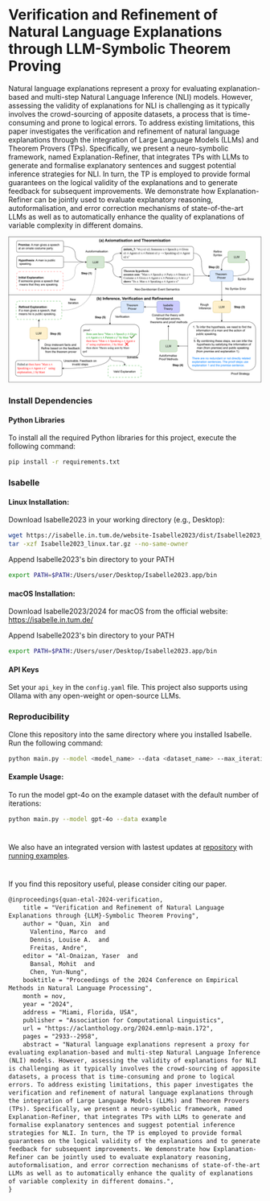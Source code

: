 # Verification and Refinement of Natural Language Explanations through LLM-Symbolic Theorem Proving
Natural language explanations represent a proxy for evaluating explanation-based and multi-step Natural Language Inference (NLI) models. However, assessing the validity of explanations for NLI is challenging as it typically involves the crowd-sourcing of apposite datasets, a process that is time-consuming and prone to logical errors. To address existing limitations, this paper investigates the verification and refinement of natural language explanations through the integration of Large Language Models (LLMs) and Theorem Provers (TPs). Specifically, we present a neuro-symbolic framework, named Explanation-Refiner, that integrates TPs with LLMs to generate and formalise explanatory sentences and suggest potential inference strategies for NLI. In turn, the TP is employed to provide formal guarantees on the logical validity of the explanations and to generate feedback for subsequent improvements. We demonstrate how Explanation-Refiner can be jointly used to evaluate explanatory reasoning, autoformalisation, and error correction mechanisms of state-of-the-art LLMs as well as to automatically enhance the quality of explanations of variable complexity in different domains.

![framework](img/refiner_framework.png)

### Install Dependencies

#### Python Libraries

To install all the required Python libraries for this project, execute the following command:

```bash
pip install -r requirements.txt
```

### Isabelle

#### Linux Installation:

Download Isabelle2023 in your working directory (e.g., Desktop):

```bash
wget https://isabelle.in.tum.de/website-Isabelle2023/dist/Isabelle2023_linux.tar.gz
tar -xzf Isabelle2023_linux.tar.gz --no-same-owner
```

Append Isabelle2023's bin directory to your PATH
```bash
export PATH=$PATH:/Users/user/Desktop/Isabelle2023.app/bin 
```

#### macOS Installation:

Download Isabelle2023/2024 for macOS from the official website: https://isabelle.in.tum.de/

Append Isabelle2023's bin directory to your PATH
```bash
export PATH=$PATH:/Users/user/Desktop/Isabelle2023.app/bin
```

#### API Keys
Set your `api_key` in the `config.yaml` file. This project also supports using Ollama with any open-weight or open-source LLMs.

###  Reproducibility
Clone this repository into the same directory where you installed Isabelle. Run the following command:

```bash
python main.py --model <model_name> --data <dataset_name> --max_iterations <number_of_iterations>
```

#### Example Usage:
To run the model gpt-4o on the example dataset with the default number of iterations:

```bash
python main.py --model gpt-4o --data example
```

#
We also have an integrated version with lastest updates at [repository](https://github.com/neuro-symbolic-ai/reasoning_with_nle_emnlp_2024/tree/main) with [running examples](https://github.com/neuro-symbolic-ai/reasoning_with_nle_emnlp_2024/blob/main/Neuro-Symbolic%20Explanation%20Refinement.ipynb).

#
If you find this repository useful, please consider citing our paper.
```
@inproceedings{quan-etal-2024-verification,
    title = "Verification and Refinement of Natural Language Explanations through {LLM}-Symbolic Theorem Proving",
    author = "Quan, Xin  and
      Valentino, Marco  and
      Dennis, Louise A.  and
      Freitas, Andre",
    editor = "Al-Onaizan, Yaser  and
      Bansal, Mohit  and
      Chen, Yun-Nung",
    booktitle = "Proceedings of the 2024 Conference on Empirical Methods in Natural Language Processing",
    month = nov,
    year = "2024",
    address = "Miami, Florida, USA",
    publisher = "Association for Computational Linguistics",
    url = "https://aclanthology.org/2024.emnlp-main.172",
    pages = "2933--2958",
    abstract = "Natural language explanations represent a proxy for evaluating explanation-based and multi-step Natural Language Inference (NLI) models. However, assessing the validity of explanations for NLI is challenging as it typically involves the crowd-sourcing of apposite datasets, a process that is time-consuming and prone to logical errors. To address existing limitations, this paper investigates the verification and refinement of natural language explanations through the integration of Large Language Models (LLMs) and Theorem Provers (TPs). Specifically, we present a neuro-symbolic framework, named Explanation-Refiner, that integrates TPs with LLMs to generate and formalise explanatory sentences and suggest potential inference strategies for NLI. In turn, the TP is employed to provide formal guarantees on the logical validity of the explanations and to generate feedback for subsequent improvements. We demonstrate how Explanation-Refiner can be jointly used to evaluate explanatory reasoning, autoformalisation, and error correction mechanisms of state-of-the-art LLMs as well as to automatically enhance the quality of explanations of variable complexity in different domains.",
}

```

